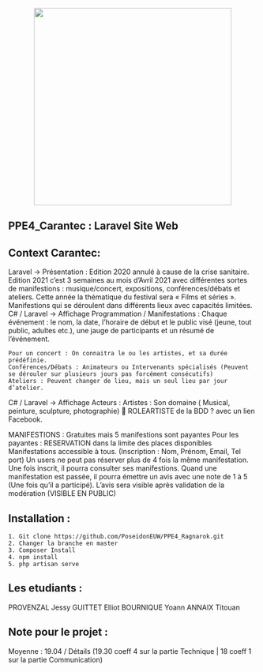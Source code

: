 <p align="center"><img src="https://upload.wikimedia.org/wikipedia/fr/0/07/Logo_Chevrollier.png" width="400"></p>


## PPE4_Carantec : Laravel Site Web

## Context Carantec: 
Laravel -> Présentation : 
        Edition 2020 annulé à cause de la crise sanitaire. Edition 2021 c’est 3 semaines au mois d’Avril 2021 avec différentes sortes de manifestions : musique/concert, expositions, conférences/débats et ateliers. Cette année la thématique du festival sera « Films et séries ».
Manifestions qui se déroulent dans différents lieux avec capacités limitées.
    C# / Laravel -> Affichage Programmation / Manifestations :
        Chaque événement :  le nom, la date, l’horaire de début et le public visé (jeune, tout public, adultes etc.), une jauge de participants et un résumé de l’événement.

    Pour un concert : On connaitra le ou les artistes, et sa durée prédéfinie.
    Conférences/Débats : Animateurs ou Intervenants spécialisés (Peuvent se dérouler sur plusieurs jours pas forcément consécutifs)
    Ateliers : Peuvent changer de lieu, mais un seul lieu par jour d’atelier.

C# / Laravel -> Affichage Acteurs :
    Artistes : Son domaine ( Musical, peinture, sculpture, photographie)  ROLEARTISTE de la BDD ? avec un lien Facebook.

MANIFESTIONS : Gratuites mais 5 manifestions sont payantes 
    Pour les payantes : RESERVATION dans la limite des places disponibles
Manifestations accessible à tous. (Inscription : Nom, Prénom, Email, Tel port)
Un users ne peut pas réserver plus de 4 fois la même manifestation.
Une fois inscrit, il pourra consulter ses manifestions.
Quand une manifestation est passée, il pourra émettre un avis avec une note de 1 à 5 (Une fois qu’il a participé).
L’avis sera visible après validation de la modération (VISIBLE EN PUBLIC)

## Installation : 
    1. Git clone https://github.com/PoseidonEUW/PPE4_Ragnarok.git
    2. Changer la branche en master
    3. Composer Install
    4. npm install
    5. php artisan serve
    
## Les etudiants : 
PROVENZAL Jessy
GUITTET Elliot
BOURNIQUE Yoann
ANNAIX Titouan 

## Note pour le projet : 
Moyenne : 19.04 / Détails (19.30 coeff 4 sur la partie Technique | 18 coeff 1 sur la partie Communication)
